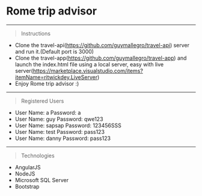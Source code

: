 # Rome trip advisor

---

> Instructions

- Clone the travel-api(https://github.com/guymallegro/travel-api) server and run it.(Default port is 3000)
- Clone the travel-app(https://github.com/guymallegro/travel-app) and launch the index.html file using a local server, easy with
  live server(https://marketplace.visualstudio.com/items?itemName=ritwickdey.LiveServer)
- Enjoy Rome trip advisor :)

---

> Registered Users

- User Name: a         Password: a
- User Name: guy       Password: qwe123
- User Name: sapsap    Password: 123456SSS
- User Name: test      Password: pass123
- User Name: danny     Password: pass123

---

> Technologies

- AngularJS
- NodeJS
- Microsoft SQL Server
- Bootstrap

